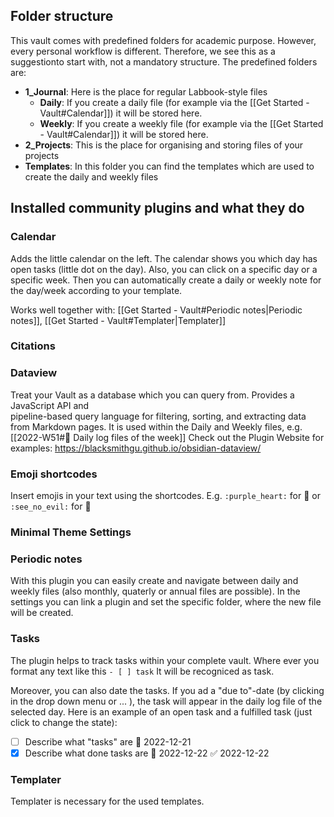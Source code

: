## Folder structure
This vault comes with predefined folders for academic purpose. However, every personal workflow is different. Therefore, we see this as a suggestionto start with, not a mandatory structure. 
The predefined folders are:
- **1_Journal**: Here is the place for regular Labbook-style files
	- **Daily**: If you create a daily file (for example via the [[Get Started - Vault#Calendar]]) it will be stored here.
	- **Weekly**: If you create a weekly file (for example via the [[Get Started - Vault#Calendar]]) it will be stored here.
- **2_Projects**: This is the place for organising and storing files of your projects
- **Templates**: In this folder you can find the templates which are used to create the daily and weekly files

## Installed community plugins and what they do

### Calendar

Adds the little calendar on the left. The calendar shows you which day has open tasks (little dot on the day). Also, you can click on a specific day or a specific week. Then you can automatically create a daily or weekly note for the day/week according to your template. 

Works well together with: [[Get Started - Vault#Periodic notes|Periodic notes]], [[Get Started - Vault#Templater|Templater]]

### Citations


### Dataview
Treat your Vault as a database which you can query from. Provides a JavaScript API and  
pipeline-based query language for filtering, sorting, and extracting data from Markdown pages. 
It is used within the Daily and Weekly files, e.g. [[2022-W51#🌴 Daily log files of the week]]
Check out the Plugin Website for examples: https://blacksmithgu.github.io/obsidian-dataview/ 

### Emoji shortcodes
Insert emojis in your text using the shortcodes. E.g. `:purple_heart:` for 💜 or `:see_no_evil:` for 🙈

### Minimal Theme Settings

### Periodic notes
With this plugin you can easily create and navigate between daily and weekly files (also monthly, quaterly or annual files are possible). 
In the settings you can link a plugin and set the specific folder, where the new file will be created. 

### Tasks
The plugin helps to track tasks within your complete vault. Where ever you format any text like this 
``- [ ] task``
It will be recogniced as task. 

Moreover, you can also date the tasks. If you ad a "due to"-date (by clicking in the drop down menu or ... ), the task will appear in the daily log file of the selected day. Here is an example of an open task and a fulfilled task (just click to change the state): 
- [ ] Describe what "tasks" are 📅 2022-12-21 
- [x] Describe what done tasks are 📅 2022-12-22 ✅ 2022-12-22

### Templater
Templater is necessary for the used templates. 



